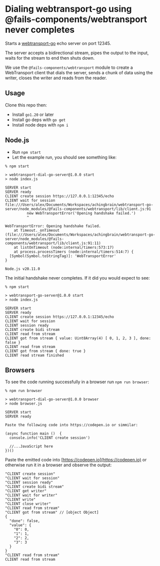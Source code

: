 # Dialing webtransport-go using @fails-components/webtransport never completes

Starts a [webtransport-go](https://github.com/quic-go/webtransport-go) echo
server on port 12345.

The server accepts a bidirectional stream, pipes the output to the input, waits
for the stream to end then shuts down.

We use the `@fails-components/webtransport` module to create a WebTransport
client that dials the server, sends a chunk of data using the writer, closes
the writer and reads from the reader.

## Usage

Clone this repo then:

* Install `go1.20` or later
* Install go deps with `go get`
* Install node deps with `npm i`

## Node.js

* Run `npm start`
* Let the example run, you should see something like:

```console
% npm start

> webtransport-dial-go-server@1.0.0 start
> node index.js

SERVER start
SERVER ready
CLIENT create session https://127.0.0.1:12345/echo
CLIENT wait for session
file:///Users/alex/Documents/Workspaces/achingbrain/webtransport-go-server/node_modules/@fails-components/webtransport/lib/client.js:91
          new WebTransportError('Opening handshake failed.')
          ^

WebTransportError: Opening handshake failed.
    at Timeout._onTimeout (file:///Users/alex/Documents/Workspaces/achingbrain/webtransport-go-server/node_modules/@fails-components/webtransport/lib/client.js:91:11)
    at listOnTimeout (node:internal/timers:573:17)
    at process.processTimers (node:internal/timers:514:7) {
  [Symbol(Symbol.toStringTag)]: 'WebTransportError'
}

Node.js v20.11.0
```

The initial handshake never completes. If it did you would expect to see:

```console
% npm start

> webtransport-go-server@1.0.0 start
> node index.js

SERVER start
SERVER ready
CLIENT create session https://127.0.0.1:12345/echo
CLIENT wait for session
CLIENT session ready
CLIENT create bidi stream
CLIENT read from stream
CLIENT got from stream { value: Uint8Array(4) [ 0, 1, 2, 3 ], done: false }
CLIENT read from stream
CLIENT got from stream { done: true }
CLIENT read stream finished
```

## Browsers

To see the code running successfully in a browser run `npm run browser`:

```console
% npm run browser

> webtransport-dial-go-server@1.0.0 browser
> node browser.js

SERVER start
SERVER ready

Paste the following code into https://codepen.io or simmilar:

(async function main ()  {
  console.info('CLIENT create session')

  //...JavaScript here
})()
```

Paste the emitted code into [https://codepen.io](https://codepen.io) or
otherwise run it in a browser and observe the output:

```
"CLIENT create session"
"CLIENT wait for session"
"CLIENT session ready"
"CLIENT create bidi stream"
"CLIENT get writer"
"CLIENT wait for writer"
"CLIENT write"
"CLIENT close writer"
"CLIENT read from stream"
"CLIENT got from stream" // [object Object]
{
  "done": false,
  "value": {
    "0": 0,
    "1": 1,
    "2": 2,
    "3": 3
  }
}
"CLIENT read from stream"
CLIENT read from stream
```
